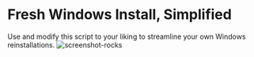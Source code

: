 # Fresh Windows Install, Simplified
Use and modify this script to your liking to streamline your own Windows reinstallations.
![screenshot-rocks](https://github.com/winters27/Windows-Install-Simplified/assets/29737448/570864c4-7f03-4080-b76a-f5c67dba1e59)
